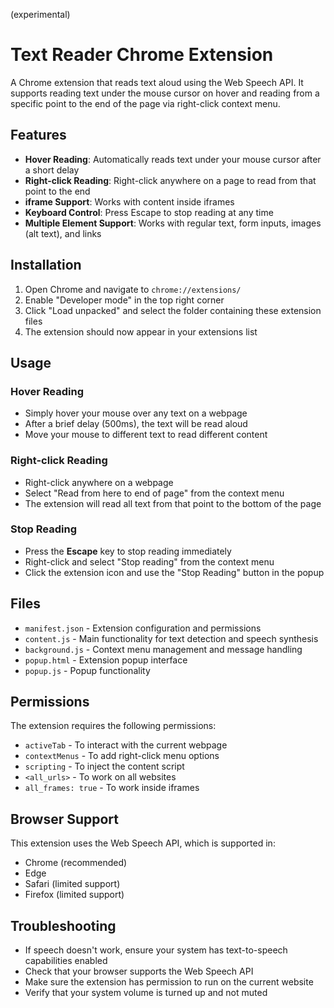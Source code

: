 (experimental)
# Text Reader Chrome Extension

A Chrome extension that reads text aloud using the Web Speech API. It supports reading text under the mouse cursor on hover and reading from a specific point to the end of the page via right-click context menu.

## Features

- **Hover Reading**: Automatically reads text under your mouse cursor after a short delay
- **Right-click Reading**: Right-click anywhere on a page to read from that point to the end
- **iframe Support**: Works with content inside iframes
- **Keyboard Control**: Press Escape to stop reading at any time
- **Multiple Element Support**: Works with regular text, form inputs, images (alt text), and links

## Installation

1. Open Chrome and navigate to `chrome://extensions/`
2. Enable "Developer mode" in the top right corner
3. Click "Load unpacked" and select the folder containing these extension files
4. The extension should now appear in your extensions list

## Usage

### Hover Reading
- Simply hover your mouse over any text on a webpage
- After a brief delay (500ms), the text will be read aloud
- Move your mouse to different text to read different content

### Right-click Reading
- Right-click anywhere on a webpage
- Select "Read from here to end of page" from the context menu
- The extension will read all text from that point to the bottom of the page

### Stop Reading
- Press the **Escape** key to stop reading immediately
- Right-click and select "Stop reading" from the context menu
- Click the extension icon and use the "Stop Reading" button in the popup

## Files

- `manifest.json` - Extension configuration and permissions
- `content.js` - Main functionality for text detection and speech synthesis
- `background.js` - Context menu management and message handling
- `popup.html` - Extension popup interface
- `popup.js` - Popup functionality

## Permissions

The extension requires the following permissions:
- `activeTab` - To interact with the current webpage
- `contextMenus` - To add right-click menu options
- `scripting` - To inject the content script
- `<all_urls>` - To work on all websites
- `all_frames: true` - To work inside iframes

## Browser Support

This extension uses the Web Speech API, which is supported in:
- Chrome (recommended)
- Edge
- Safari (limited support)
- Firefox (limited support)

## Troubleshooting

- If speech doesn't work, ensure your system has text-to-speech capabilities enabled
- Check that your browser supports the Web Speech API
- Make sure the extension has permission to run on the current website
- Verify that your system volume is turned up and not muted
